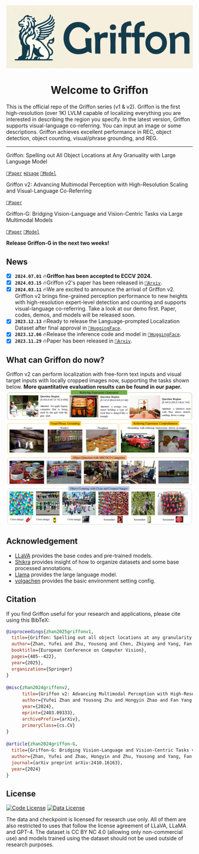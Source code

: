 ![](./docs/logo.jpg)

<div align="center">

# Welcome to Griffon

</div>

This is the official repo of the Griffon series (v1 & v2). Griffon is the first high-resolution (over 1K) LVLM capable of localizing everything you are interested in describing the region you specify. In the latest version, Griffon supports visual-language co-referring. You can input an image or some descriptions. Griffon achieves excellent performance in REC, object detection, object counting, visual/phrase grounding, and REG.

---

Griffon: Spelling out All Object Locations at Any Granuality with Large Language Model

[`📕Paper`](https://arxiv.org/abs/2311.14552) [`🌀Usage`](./README_v1.md) [`🤗Model`](https://huggingface.co/JefferyZhan/Griffon/tree/main)


Griffon v2: Advancing Multimodal Perception with High-Resolution Scaling and Visual-Language Co-Referring

[`📕Paper`](https://arxiv.org/abs/2403.09333) 

Griffon-G: Bridging Vision-Language and Vision-Centric Tasks via Large Multimodal Models

[`📕Paper`](https://arxiv.org/abs/2410.16163) [`🤗Model`](https://huggingface.co/collections/JefferyZhan/griffon-g-6729d8d65cd58b3f40e87794)

**Release Griffon-G in the next two weeks!** 

## News
- [x] **`2024.07.01`** 🔥**Griffon has been accepted to ECCV 2024.**
- [x] **`2024.03.15`** 🔥Griffon v2's paper has been released in [`📕Arxiv`](https://arxiv.org/abs/2403.09333).
- [x] **`2024.03.11`** 🔥We are excited to announce the arrival of Griffon v2. Griffion v2 brings fine-grained perception performance to new heights with high-resolution expert-level detection and counting and supports visual-language co-referring. Take a look at our demo first. Paper, codes, demos, and models will be released soon.
- [x] **`2023.12.13`** 🔥Ready to release the Language-prompted Localization Dataset after final approval in [`🤗HuggingFace`](https://huggingface.co/datasets/JefferyZhan/Language-prompted-Localization-Dataset).
- [x] **`2023.12.06`** 🔥Release the inference code and model in [`🤗HuggingFace`](https://huggingface.co/JefferyZhan/Griffon/tree/main).
- [x] **`2023.11.29`** 🔥Paper has been released in [`📕Arxiv`](https://arxiv.org/abs/2311.14552).

## What can Griffon do now?
Griffon v2 can perform localization with free-form text inputs and visual target inputs with locally cropped images now, supporting the tasks shown below. **More quantitative evaluation results can be found in our paper.**
![](./docs/demov2.jpg)

## Acknowledgement

- [LLaVA](https://github.com/haotian-liu/LLaVA/tree/main) provides the base codes and pre-trained models.
- [Shikra](https://github.com/shikras/shikra) provides insight of how to organize datasets and some base processed annotations.
- [Llama](https://github.com/facebookresearch/llama) provides the large language model.
- [volgachen](https://github.com/volgachen/Awesome-AI-Environment) provides the basic environment setting config.

## Citation
If you find Griffon useful for your research and applications, please cite using this BibTeX:
```bibtex
@inproceedings{zhan2025griffonv1,
  title={Griffon: Spelling out all object locations at any granularity with large language models},
  author={Zhan, Yufei and Zhu, Yousong and Chen, Zhiyang and Yang, Fan and Tang, Ming and Wang, Jinqiao},
  booktitle={European Conference on Computer Vision},
  pages={405--422},
  year={2025},
  organization={Springer}
}

@misc{zhan2024griffonv2,
      title={Griffon v2: Advancing Multimodal Perception with High-Resolution Scaling and Visual-Language Co-Referring}, 
      author={Yufei Zhan and Yousong Zhu and Hongyin Zhao and Fan Yang and Ming Tang and Jinqiao Wang},
      year={2024},
      eprint={2403.09333},
      archivePrefix={arXiv},
      primaryClass={cs.CV}
}

@article{zhan2024griffon-G,
  title={Griffon-G: Bridging Vision-Language and Vision-Centric Tasks via Large Multimodal Models},
  author={Zhan, Yufei and Zhao, Hongyin and Zhu, Yousong and Yang, Fan and Tang, Ming and Wang, Jinqiao},
  journal={arXiv preprint arXiv:2410.16163},
  year={2024}
}
```

## License

[![Code License](https://img.shields.io/badge/Code%20License-Apache_2.0-green.svg)](https://github.com/tatsu-lab/stanford_alpaca/blob/main/LICENSE)
[![Data License](https://img.shields.io/badge/Data%20License-CC%20By%20NC%204.0-red.svg)](https://github.com/tatsu-lab/stanford_alpaca/blob/main/DATA_LICENSE)

The data and checkpoint is licensed for research use only. All of them are also restricted to uses that follow the license agreement of LLaVA, LLaMA and GPT-4. The dataset is CC BY NC 4.0 (allowing only non-commercial use) and models trained using the dataset should not be used outside of research purposes.